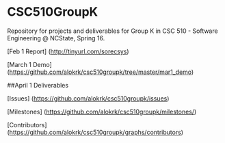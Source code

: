 # CSC510GroupK
Repository for projects and deliverables for Group K in CSC 510 - Software Engineering @ NCState, Spring 16.

[Feb 1 Report] (http://tinyurl.com/sorecsys)

[March 1 Demo] (https://github.com/alokrk/csc510groupk/tree/master/mar1_demo)

##April 1 Deliverables

[Issues] (https://github.com/alokrk/csc510groupk/issues)

[Milestones] (https://github.com/alokrk/csc510groupk/milestones/)

[Contributors] (https://github.com/alokrk/csc510groupk/graphs/contributors)
